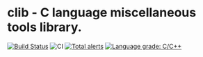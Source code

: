 # clib - C language miscellaneous tools library.

[![Build Status](https://travis-ci.com/izuzanak/clib.svg?branch=master)](https://travis-ci.com/izuzanak/clib)
![CI](https://github.com/izuzanak/clib/workflows/CI/badge.svg)
[![Total alerts](https://img.shields.io/lgtm/alerts/g/izuzanak/clib.svg?logo=lgtm&logoWidth=18)](https://lgtm.com/projects/g/izuzanak/clib/alerts/)
[![Language grade: C/C++](https://img.shields.io/lgtm/grade/cpp/g/izuzanak/clib.svg?logo=lgtm&logoWidth=18)](https://lgtm.com/projects/g/izuzanak/clib/context:cpp)

